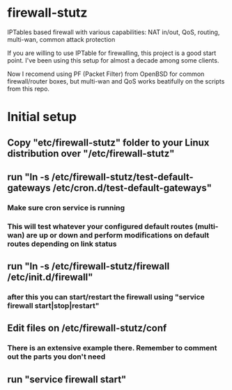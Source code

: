 # firewall-stutz
IPTables based firewall with various capabilities: NAT in/out, QoS, routing, multi-wan, common attack protection

If you are willing to use IPTable for firewalling, this project is a good start point. I've been using this setup for almost a decade among some clients. 

Now I recomend using PF (Packet Filter) from OpenBSD for common firewall/router boxes, but multi-wan and QoS works beatifully on the scripts from this repo.

# Initial setup
## Copy "etc/firewall-stutz" folder to your Linux distribution over "/etc/firewall-stutz"
## run "ln -s /etc/firewall-stutz/test-default-gateways /etc/cron.d/test-default-gateways"
### Make sure cron service is running
### This will test whatever your configured default routes (multi-wan) are up or down and perform modifications on default routes depending on link status
## run "ln -s /etc/firewall-stutz/firewall /etc/init.d/firewall"
### after this you can start/restart the firewall using "service firewall start|stop|restart"
## Edit files on /etc/firewall-stutz/conf
### There is an extensive example there. Remember to comment out the parts you don't need
## run "service firewall start"
